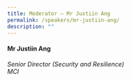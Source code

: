 ```yaml
---
title: Moderator – Mr Justiin Ang
permalink: /speakers/mr-justiin-ang/
description: ""
---
```

#### **Mr Justiin Ang**

*Senior Director (Security and Resilience) <br>
MCI*